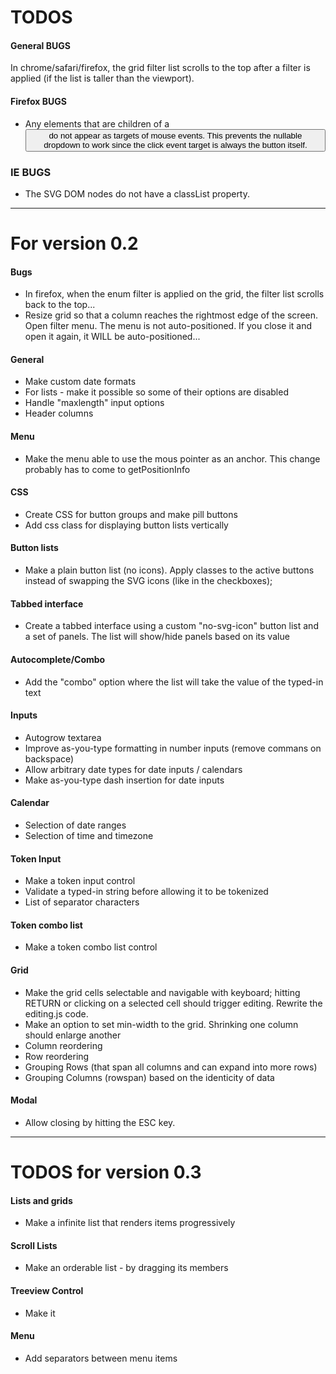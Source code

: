 # TODOS

#### General BUGS

In chrome/safari/firefox, the grid filter list scrolls to the top after a filter is applied (if the list is taller than the viewport).

#### Firefox BUGS

- Any elements that are children of a <BUTTON> do not appear as targets of mouse events. This prevents the nullable dropdown to work since the click event target is always the button itself.

### IE BUGS

- The SVG DOM nodes do not have a classList property.

---

# For version 0.2

#### Bugs
- In firefox, when the enum filter is applied on the grid, the filter list scrolls back to the top...
- Resize grid so that a column reaches the rightmost edge of the screen. Open filter menu. The menu is not auto-positioned. If you close it and open it again, it WILL be auto-positioned...

#### General
- Make custom date formats
- For lists - make it possible so some of their options are disabled
- Handle "maxlength" input options
- Header columns

#### Menu
- Make the menu able to use the mous pointer as an anchor. This change probably has to come to getPositionInfo

#### CSS
- Create CSS for button groups and make pill buttons
- Add css class for displaying button lists vertically

#### Button lists
- Make a plain button list (no icons). Apply classes to the active buttons instead of swapping the SVG icons (like in the checkboxes);

#### Tabbed interface
- Create a tabbed interface using a custom "no-svg-icon" button list and a set of panels. The list will show/hide panels based on its value

#### Autocomplete/Combo
- Add the "combo" option where the list will take the value of the typed-in text

#### Inputs
- Autogrow textarea
- Improve as-you-type formatting in number inputs (remove commans on backspace)
- Allow arbitrary date types for date inputs / calendars
- Make as-you-type dash insertion for date inputs

#### Calendar
- Selection of date ranges
- Selection of time and timezone

#### Token Input
- Make a token input control
- Validate a typed-in string before allowing it to be tokenized
- List of separator characters

#### Token combo list
- Make a token combo list control

#### Grid
- Make the grid cells selectable and navigable with keyboard; hitting RETURN or clicking on a selected cell should trigger editing. Rewrite the editing.js code.
- Make an option to set min-width to the grid. Shrinking one column should enlarge another
- Column reordering
- Row reordering
- Grouping Rows (that span all columns and can expand into more rows)
- Grouping Columns (rowspan) based on the identicity of data

#### Modal
- Allow closing by hitting the ESC key.

---

# TODOS for version 0.3

#### Lists and grids
- Make a infinite list that renders items progressively

#### Scroll Lists
- Make an orderable list - by dragging its members

#### Treeview Control
- Make it

#### Menu
- Add separators between menu items
